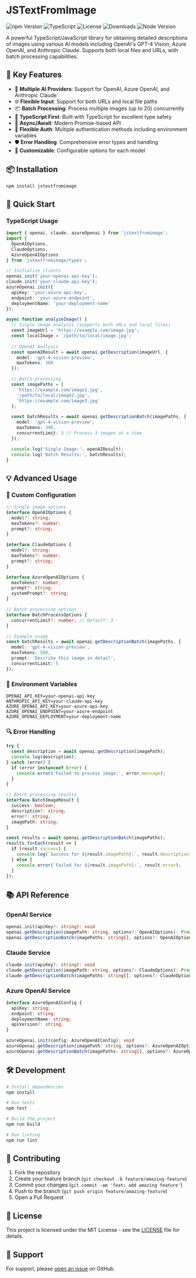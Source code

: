# JSTextFromImage

![npm Version](https://img.shields.io/npm/v/jstextfromimage)
![TypeScript](https://img.shields.io/npm/types/jstextfromimage)
![License](https://img.shields.io/npm/l/jstextfromimage)
![Downloads](https://img.shields.io/npm/dm/jstextfromimage)
![Node Version](https://img.shields.io/node/v/jstextfromimage)

A powerful TypeScript/JavaScript library for obtaining detailed descriptions of images using various AI models including OpenAI's GPT-4 Vision, Azure OpenAI, and Anthropic Claude. Supports both local files and URLs, with batch processing capabilities.

## 🌟 Key Features

- 🤖 **Multiple AI Providers**: Support for OpenAI, Azure OpenAI, and Anthropic Claude
- 🌐 **Flexible Input**: Support for both URLs and local file paths
- 📦 **Batch Processing**: Process multiple images (up to 20) concurrently
- 📝 **TypeScript First**: Built with TypeScript for excellent type safety
- 🔄 **Async/Await**: Modern Promise-based API
- 🔑 **Flexible Auth**: Multiple authentication methods including environment variables
- 🛡️ **Error Handling**: Comprehensive error types and handling
- 🎯 **Customizable**: Configurable options for each model

## 📦 Installation

```bash
npm install jstextfromimage
```

## 🚀 Quick Start

### TypeScript Usage

```typescript
import { openai, claude, azureOpenai } from 'jstextfromimage';
import { 
  OpenAIOptions, 
  ClaudeOptions, 
  AzureOpenAIOptions 
} from 'jstextfromimage/types';

// Initialize clients
openai.init('your-openai-api-key');
claude.init('your-claude-api-key');
azureOpenai.init({
  apiKey: 'your-azure-api-key',
  endpoint: 'your-azure-endpoint',
  deploymentName: 'your-deployment-name'
});

async function analyzeImage() {
  // Single image analysis (supports both URLs and local files)
  const imageUrl = 'https://example.com/image.jpg';
  const localImage = '/path/to/local/image.jpg';
  
  // OpenAI Analysis
  const openAIResult = await openai.getDescription(imageUrl, {
    model: 'gpt-4-vision-preview',
    maxTokens: 300
  });

  // Batch processing
  const imagePaths = [
    'https://example.com/image1.jpg',
    '/path/to/local/image2.jpg',
    'https://example.com/image3.jpg'
  ];

  const batchResults = await openai.getDescriptionBatch(imagePaths, {
    model: 'gpt-4-vision-preview',
    maxTokens: 300,
    concurrentLimit: 3 // Process 3 images at a time
  });

  console.log('Single Image:', openAIResult);
  console.log('Batch Results:', batchResults);
}
```

## 💡 Advanced Usage

### 🔧 Custom Configuration

```typescript
// Single image options
interface OpenAIOptions {
  model?: string;
  maxTokens?: number;
  prompt?: string;
}

interface ClaudeOptions {
  model?: string;
  maxTokens?: number;
  prompt?: string;
}

interface AzureOpenAIOptions {
  maxTokens?: number;
  prompt?: string;
  systemPrompt?: string;
}

// Batch processing options
interface BatchProcessOptions {
  concurrentLimit?: number; // Default: 3
}

// Example usage
const batchResults = await openai.getDescriptionBatch(imagePaths, {
  model: 'gpt-4-vision-preview',
  maxTokens: 500,
  prompt: 'Describe this image in detail',
  concurrentLimit: 5
});
```

### 🔐 Environment Variables

```env
OPENAI_API_KEY=your-openai-api-key
ANTHROPIC_API_KEY=your-claude-api-key
AZURE_OPENAI_API_KEY=your-azure-api-key
AZURE_OPENAI_ENDPOINT=your-azure-endpoint
AZURE_OPENAI_DEPLOYMENT=your-deployment-name
```

### 🔍 Error Handling

```typescript
try {
  const description = await openai.getDescription(imagePath);
  console.log(description);
} catch (error) {
  if (error instanceof Error) {
    console.error('Failed to process image:', error.message);
  }
}

// Batch processing results
interface BatchImageResult {
  success: boolean;
  description?: string;
  error?: string;
  imagePath: string;
}

const results = await openai.getDescriptionBatch(imagePaths);
results.forEach(result => {
  if (result.success) {
    console.log(`Success for ${result.imagePath}:`, result.description);
  } else {
    console.error(`Failed for ${result.imagePath}:`, result.error);
  }
});
```

## 📚 API Reference

### OpenAI Service

```typescript
openai.init(apiKey?: string): void
openai.getDescription(imagePath: string, options?: OpenAIOptions): Promise<string>
openai.getDescriptionBatch(imagePaths: string[], options?: OpenAIOptions & BatchProcessOptions): Promise<BatchImageResult[]>
```

### Claude Service

```typescript
claude.init(apiKey?: string): void
claude.getDescription(imagePath: string, options?: ClaudeOptions): Promise<string>
claude.getDescriptionBatch(imagePaths: string[], options?: ClaudeOptions & BatchProcessOptions): Promise<BatchImageResult[]>
```

### Azure OpenAI Service

```typescript
interface AzureOpenAIConfig {
  apiKey: string;
  endpoint: string;
  deploymentName: string;
  apiVersion?: string;
}

azureOpenai.init(config: AzureOpenAIConfig): void
azureOpenai.getDescription(imagePath: string, options?: AzureOpenAIOptions): Promise<string>
azureOpenai.getDescriptionBatch(imagePaths: string[], options?: AzureOpenAIOptions & BatchProcessOptions): Promise<BatchImageResult[]>
```

## 🛠️ Development

```bash
# Install dependencies
npm install

# Run tests
npm test

# Build the project
npm run build

# Run linting
npm run lint
```

## 🤝 Contributing

1. Fork the repository
2. Create your feature branch (`git checkout -b feature/amazing-feature`)
3. Commit your changes (`git commit -am 'feat: add amazing feature'`)
4. Push to the branch (`git push origin feature/amazing-feature`)
5. Open a Pull Request

## 📝 License

This project is licensed under the MIT License - see the [LICENSE](LICENSE) file for details.

## 💬 Support

For support, please [open an issue](https://github.com/OrenGrinker/jstextfromimage/issues/new) on GitHub.